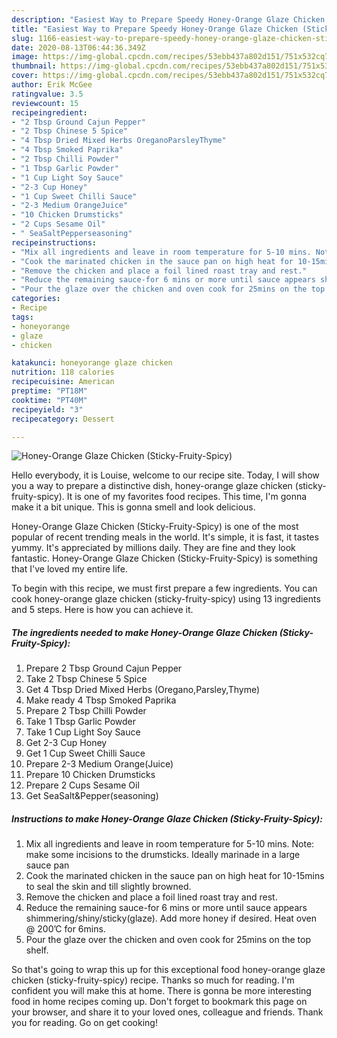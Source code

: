 ```yaml
---
description: "Easiest Way to Prepare Speedy Honey-Orange Glaze Chicken (Sticky-Fruity-Spicy)"
title: "Easiest Way to Prepare Speedy Honey-Orange Glaze Chicken (Sticky-Fruity-Spicy)"
slug: 1166-easiest-way-to-prepare-speedy-honey-orange-glaze-chicken-sticky-fruity-spicy
date: 2020-08-13T06:44:36.349Z
image: https://img-global.cpcdn.com/recipes/53ebb437a802d151/751x532cq70/honey-orange-glaze-chicken-sticky-fruity-spicy-recipe-main-photo.jpg
thumbnail: https://img-global.cpcdn.com/recipes/53ebb437a802d151/751x532cq70/honey-orange-glaze-chicken-sticky-fruity-spicy-recipe-main-photo.jpg
cover: https://img-global.cpcdn.com/recipes/53ebb437a802d151/751x532cq70/honey-orange-glaze-chicken-sticky-fruity-spicy-recipe-main-photo.jpg
author: Erik McGee
ratingvalue: 3.5
reviewcount: 15
recipeingredient:
- "2 Tbsp Ground Cajun Pepper"
- "2 Tbsp Chinese 5 Spice"
- "4 Tbsp Dried Mixed Herbs OreganoParsleyThyme"
- "4 Tbsp Smoked Paprika"
- "2 Tbsp Chilli Powder"
- "1 Tbsp Garlic Powder"
- "1 Cup Light Soy Sauce"
- "2-3 Cup Honey"
- "1 Cup Sweet Chilli Sauce"
- "2-3 Medium OrangeJuice"
- "10 Chicken Drumsticks"
- "2 Cups Sesame Oil"
- " SeaSaltPepperseasoning"
recipeinstructions:
- "Mix all ingredients and leave in room temperature for 5-10 mins. Note: make some incisions to the drumsticks. Ideally marinade in a large sauce pan"
- "Cook the marinated chicken in the sauce pan on high heat for 10-15mins to seal the skin and till slightly browned."
- "Remove the chicken and place a foil lined roast tray and rest."
- "Reduce the remaining sauce-for 6 mins or more until sauce appears shimmering/shiny/sticky(glaze). Add more honey if desired. Heat oven @ 200’C for 6mins."
- "Pour the glaze over the chicken and oven cook for 25mins on the top shelf."
categories:
- Recipe
tags:
- honeyorange
- glaze
- chicken

katakunci: honeyorange glaze chicken 
nutrition: 118 calories
recipecuisine: American
preptime: "PT18M"
cooktime: "PT40M"
recipeyield: "3"
recipecategory: Dessert

---
```



![Honey-Orange Glaze Chicken (Sticky-Fruity-Spicy)](https://img-global.cpcdn.com/recipes/53ebb437a802d151/751x532cq70/honey-orange-glaze-chicken-sticky-fruity-spicy-recipe-main-photo.jpg)

Hello everybody, it is Louise, welcome to our recipe site. Today, I will show you a way to prepare a distinctive dish, honey-orange glaze chicken (sticky-fruity-spicy). It is one of my favorites food recipes. This time, I'm gonna make it a bit unique. This is gonna smell and look delicious.

Honey-Orange Glaze Chicken (Sticky-Fruity-Spicy) is one of the most popular of recent trending meals in the world. It's simple, it is fast, it tastes yummy. It's appreciated by millions daily. They are fine and they look fantastic. Honey-Orange Glaze Chicken (Sticky-Fruity-Spicy) is something that I've loved my entire life.




To begin with this recipe, we must first prepare a few ingredients. You can cook honey-orange glaze chicken (sticky-fruity-spicy) using 13 ingredients and 5 steps. Here is how you can achieve it.

<!--inarticleads1-->

##### The ingredients needed to make Honey-Orange Glaze Chicken (Sticky-Fruity-Spicy):

1. Prepare 2 Tbsp Ground Cajun Pepper
1. Take 2 Tbsp Chinese 5 Spice
1. Get 4 Tbsp Dried Mixed Herbs (Oregano,Parsley,Thyme)
1. Make ready 4 Tbsp Smoked Paprika
1. Prepare 2 Tbsp Chilli Powder
1. Take 1 Tbsp Garlic Powder
1. Take 1 Cup Light Soy Sauce
1. Get 2-3 Cup Honey
1. Get 1 Cup Sweet Chilli Sauce
1. Prepare 2-3 Medium Orange(Juice)
1. Prepare 10 Chicken Drumsticks
1. Prepare 2 Cups Sesame Oil
1. Get  SeaSalt&amp;Pepper(seasoning)




<!--inarticleads2-->

##### Instructions to make Honey-Orange Glaze Chicken (Sticky-Fruity-Spicy):

1. Mix all ingredients and leave in room temperature for 5-10 mins. Note: make some incisions to the drumsticks. Ideally marinade in a large sauce pan
1. Cook the marinated chicken in the sauce pan on high heat for 10-15mins to seal the skin and till slightly browned.
1. Remove the chicken and place a foil lined roast tray and rest.
1. Reduce the remaining sauce-for 6 mins or more until sauce appears shimmering/shiny/sticky(glaze). Add more honey if desired. Heat oven @ 200’C for 6mins.
1. Pour the glaze over the chicken and oven cook for 25mins on the top shelf.




So that's going to wrap this up for this exceptional food honey-orange glaze chicken (sticky-fruity-spicy) recipe. Thanks so much for reading. I'm confident you will make this at home. There is gonna be more interesting food in home recipes coming up. Don't forget to bookmark this page on your browser, and share it to your loved ones, colleague and friends. Thank you for reading. Go on get cooking!

